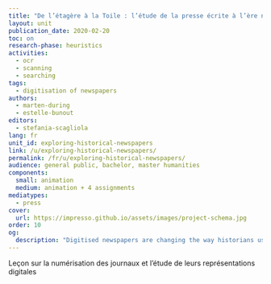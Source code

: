 ```yaml
---
title: "De l’étagère à la Toile : l’étude de la presse écrite à l’ère numérique"
layout: unit
publication_date: 2020-02-20
toc: on
research-phase: heuristics
activities: 
  - ocr 
  - scanning 
  - searching
tags:
  - digitisation of newspapers
authors: 
  - marten-during
  - estelle-bunout
editors: 
  - stefania-scagliola
lang: fr
unit_id: exploring-historical-newspapers
link: /u/exploring-historical-newspapers/
permalink: /fr/u/exploring-historical-newspapers/
audience: general public, bachelor, master humanities
components:
  small: animation
  medium: animation + 4 assignments
mediatypes: 
  - press
cover:
  url: https://impresso.github.io/assets/images/project-schema.jpg
order: 10
og:
  description: "Digitised newspapers are changing the way historians use them as historical sources, and ask new skills for applying source criticism."
---
```

Leçon sur la numérisation des journaux et l’étude de leurs représentations digitales

<!-- more -->

